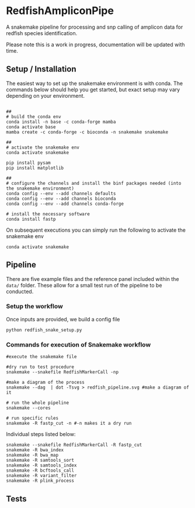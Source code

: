 # RedfishAmpliconPipe
A snakemake pipeline for processing and snp calling of amplicon data for redfish species identification.

Please note this is a work in progress, documentation will be updated with time.


## Setup / Installation

The easiest way to set up the snakemake environment is with conda. The commands below should help you get started, but exact setup may vary depending on your environment.

```

##
# build the conda env
conda install -n base -c conda-forge mamba
conda activate base
mamba create -c conda-forge -c bioconda -n snakemake snakemake

##
# activate the snakemake env
conda activate snakemake

pip install pysam
pip install matplotlib

##
# configure the channels and install the binf packages needed (into the snakemake environment)
conda config --env --add channels defaults
conda config --env --add channels bioconda
conda config --env --add channels conda-forge

# install the necessary software
conda install fastp
```
On subsequent executions you can simply run the following to activate the snakemake env
```
conda activate snakemake
```


##  Pipeline

There are five example files and the reference panel included within the `data/` folder. These allow for a small test run of the pipeline to be conducted.

### Setup the workflow

Once inputs are provided, we build a config file

```
python redfish_snake_setup.py 
```

### Commands for execution of Snakemake workflow

```
#execute the snakemake file

#dry run to test procedure
snakemake --snakefile RedfishMarkerCall -np

#make a diagram of the process
snakemake --dag  | dot -Tsvg > redfish_pipeline.svg #make a diagram of it

# run the whole pipeline
snakemake --cores

# run specific rules
snakemake -R fastp_cut -n #-n makes it a dry run

```

Individual steps listed below:

```
snakemake --snakefile RedfishMarkerCall -R fastp_cut 
snakemake -R bwa_index 
snakemake -R bwa_map
snakemake -R samtools_sort
snakemake -R samtools_index
snakemake -R bcftools_call
snakemake -R variant_filter
snakemake -R plink_process 
```

## Tests


